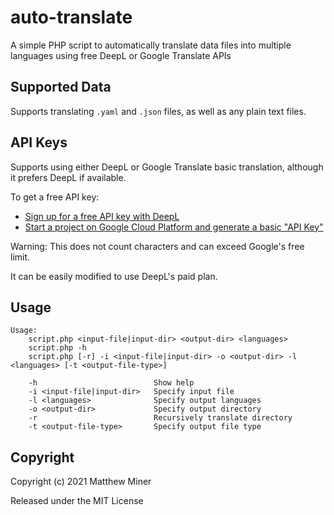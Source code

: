 # auto-translate
A simple PHP script to automatically translate data files into multiple languages using free DeepL or Google Translate APIs

## Supported Data
Supports translating `.yaml` and `.json` files, as well as any plain text files.

## API Keys
Supports using either DeepL or Google Translate basic translation, although it prefers DeepL if available.

To get a free API key:

* [Sign up for a free API key with DeepL](https://www.deepl.com/pro/change-plan#developer)
* [Start a project on Google Cloud Platform and generate a basic "API Key"](https://console.cloud.google.com/apis/credentials)

Warning: This does not count characters and can exceed Google's free limit.

It can be easily modified to use DeepL's paid plan.

## Usage
```
Usage:
	script.php <input-file|input-dir> <output-dir> <languages>
	script.php -h
	script.php [-r] -i <input-file|input-dir> -o <output-dir> -l <languages> [-t <output-file-type>]

	-h                       	Show help
	-i <input-file|input-dir>	Specify input file
	-l <languages>           	Specify output languages
	-o <output-dir>          	Specify output directory
	-r                       	Recursively translate directory
	-t <output-file-type>    	Specify output file type
```

## Copyright
Copyright (c) 2021 Matthew Miner

Released under the MIT License
